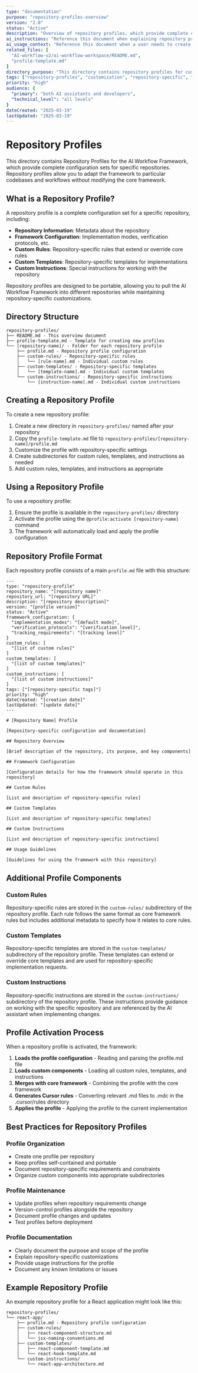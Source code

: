 ```yaml
---
type: "documentation"
purpose: "repository-profiles-overview"
version: "2.0"
status: "Active"
description: "Overview of repository profiles, which provide complete configuration sets for specific repositories within the AI Workflow Framework"
ai_instructions: "Reference this document when explaining repository profiles; guide users on creating and using repository-specific profiles"
ai_usage_context: "Reference this document when a user needs to create or use a repository-specific profile"
related_files: [
  "AI-workflow-v2/ai-workflow-workspace/README.md",
  "profile-template.md"
]
directory_purpose: "This directory contains repository profiles for customizing the AI Workflow Framework for specific repositories."
tags: ["repository-profiles", "customization", "repository-specific", "configuration"]
priority: "high"
audience: {
  "primary": "both AI assistants and developers",
  "technical_level": "all levels"
}
dateCreated: "2025-03-19"
lastUpdated: "2025-03-19"
---
```


# Repository Profiles

This directory contains Repository Profiles for the AI Workflow Framework, which provide complete configuration sets for specific repositories. Repository profiles allow you to adapt the framework to particular codebases and workflows without modifying the core framework.

## What is a Repository Profile?

A repository profile is a complete configuration set for a specific repository, including:

- **Repository Information**: Metadata about the repository
- **Framework Configuration**: Implementation modes, verification protocols, etc.
- **Custom Rules**: Repository-specific rules that extend or override core rules
- **Custom Templates**: Repository-specific templates for implementations
- **Custom Instructions**: Special instructions for working with the repository

Repository profiles are designed to be portable, allowing you to pull the AI Workflow Framework into different repositories while maintaining repository-specific customizations.

## Directory Structure

```
repository-profiles/
├── README.md - This overview document
├── profile-template.md - Template for creating new profiles
└── [repository-name]/ - Folder for each repository profile
    ├── profile.md - Repository profile configuration
    ├── custom-rules/ - Repository-specific rules
    │   └── [rule-name].md - Individual custom rules
    ├── custom-templates/ - Repository-specific templates
    │   └── [template-name].md - Individual custom templates
    └── custom-instructions/ - Repository-specific instructions
        └── [instruction-name].md - Individual custom instructions
```

## Creating a Repository Profile

To create a new repository profile:

1. Create a new directory in `repository-profiles/` named after your repository
2. Copy the `profile-template.md` file to `repository-profiles/[repository-name]/profile.md`
3. Customize the profile with repository-specific settings
4. Create subdirectories for custom rules, templates, and instructions as needed
5. Add custom rules, templates, and instructions as appropriate

## Using a Repository Profile

To use a repository profile:

1. Ensure the profile is available in the `repository-profiles/` directory
2. Activate the profile using the `@profile:activate [repository-name]` command
3. The framework will automatically load and apply the profile configuration

## Repository Profile Format

Each repository profile consists of a main `profile.md` file with this structure:

```
---
type: "repository-profile"
repository_name: "[repository name]"
repository_url: "[repository URL]"
description: "[repository description]"
version: "[profile version]"
status: "Active"
framework_configuration: {
  "implementation_modes": "[default mode]",
  "verification_protocols": "[verification level]",
  "tracking_requirements": "[tracking level]"
}
custom_rules: [
  "[list of custom rules]"
]
custom_templates: [
  "[list of custom templates]"
]
custom_instructions: [
  "[list of custom instructions]"
]
tags: ["[repository-specific tags]"]
priority: "high"
dateCreated: "[creation date]"
lastUpdated: "[update date]"
---

# [Repository Name] Profile

[Repository-specific configuration and documentation]

## Repository Overview

[Brief description of the repository, its purpose, and key components]

## Framework Configuration

[Configuration details for how the framework should operate in this repository]

## Custom Rules

[List and description of repository-specific rules]

## Custom Templates

[List and description of repository-specific templates]

## Custom Instructions

[List and description of repository-specific instructions]

## Usage Guidelines

[Guidelines for using the framework with this repository]
```

## Additional Profile Components

### Custom Rules

Repository-specific rules are stored in the `custom-rules/` subdirectory of the repository profile. Each rule follows the same format as core framework rules but includes additional metadata to specify how it relates to core rules.

### Custom Templates

Repository-specific templates are stored in the `custom-templates/` subdirectory of the repository profile. These templates can extend or override core templates and are used for repository-specific implementation requests.

### Custom Instructions

Repository-specific instructions are stored in the `custom-instructions/` subdirectory of the repository profile. These instructions provide guidance on working with the specific repository and are referenced by the AI assistant when implementing changes.

## Profile Activation Process

When a repository profile is activated, the framework:

1. **Loads the profile configuration** - Reading and parsing the profile.md file
2. **Loads custom components** - Loading all custom rules, templates, and instructions
3. **Merges with core framework** - Combining the profile with the core framework
4. **Generates Cursor rules** - Converting relevant .md files to .mdc in the .cursor/rules directory
5. **Applies the profile** - Applying the profile to the current implementation

## Best Practices for Repository Profiles

### Profile Organization

- Create one profile per repository
- Keep profiles self-contained and portable
- Document repository-specific requirements and constraints
- Organize custom components into appropriate subdirectories

### Profile Maintenance

- Update profiles when repository requirements change
- Version-control profiles alongside the repository
- Document profile changes and updates
- Test profiles before deployment

### Profile Documentation

- Clearly document the purpose and scope of the profile
- Explain repository-specific customizations
- Provide usage instructions for the profile
- Document any known limitations or issues

## Example Repository Profile

An example repository profile for a React application might look like this:

```
repository-profiles/
└── react-app/
    ├── profile.md - Repository profile configuration
    ├── custom-rules/
    │   ├── react-component-structure.md
    │   └── jsx-naming-conventions.md
    ├── custom-templates/
    │   ├── react-component-template.md
    │   └── react-hook-template.md
    └── custom-instructions/
        └── react-app-architecture.md
```

